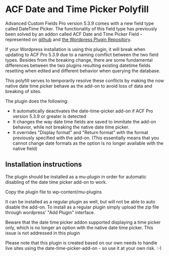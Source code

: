# ACF Date and Time Picker Polyfill

Advanced Custom Fields Pro version 5.3.9 comes with a new field type called DateTime Picker. The functionality of this field type has previously been solved by an addon called ACF Date and Time Picker Field - represented on [github](https://github.com/soderlind/acf-field-date-time-picker) and [the Wordpress Plugin Repository](https://da.wordpress.org/plugins/acf-field-date-time-picker/).

If your Wordpress installation is using this plugin, it will break when updating to ACF Pro 5.3.9 due to a naming comflict between the two field types. Besides from the breaking change, there are some fundamental differences between the two plugins resulting existing datetime fields resetting when edited and different behavior when querying the database.

This polyfill serves to temporarily resolve these conflicts by making the now native date time picker behave as the add-on to avoid loss of data and breaking of sites.

The plugin does the following:
* It automatically deactivates the date-time-picker add-on if ACF Pro version 5.3.9 or greater is detected
* It changes the way date time fields are saved to immitate the add-on behavior, while not breaking the native date time picker.
* It overrides "Display format" and "Return format" with the format previously specified with the add-on. (This essentially means that you cannot change date formats as the option is no longer available with the native field)

Installation instructions
-------------------------
The plugin should be installed as a mu-plugin in order for automatic disabling of the date time picker add-on to work.

Copy the plugin file to wp-content/mu-plugins

It can be installed as a regular plugin as well, but will not be able to auto disable the add-on. To install as a regular plugin simply upload the zip file through wordpress' "Add Plugin" interface.

Beware that the date time picker addon supported displaying a time picker only, which is no longer an option with the native date time picker. This issue is not addressed in this plugin

Please note that this plugin is created based on our own needs to handle live sites using the date-time-picker-add-on - so use it at your own risk. :-)
